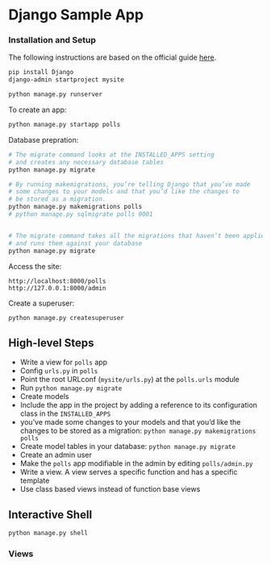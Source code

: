 # Django Sample App
### Installation and Setup
The following instructions are based on the official guide [here](https://docs.djangoproject.com/en/4.2/intro/tutorial01/).

```bash
pip install Django
django-admin startproject mysite
```

```bash
python manage.py runserver
```

To create an app:
```bash
python manage.py startapp polls
```

Database prepration:
```bash
# The migrate command looks at the INSTALLED_APPS setting 
# and creates any necessary database tables
python manage.py migrate

# By running makemigrations, you’re telling Django that you’ve made 
# some changes to your models and that you’d like the changes to 
# be stored as a migration.
python manage.py makemigrations polls
# python manage.py sqlmigrate polls 0001


# The migrate command takes all the migrations that haven’t been applied 
# and runs them against your database
python manage.py migrate
```

Access the site:
```
http://localhost:8000/polls
http://127.0.0.1:8000/admin
```

Create a superuser:
```bash
python manage.py createsuperuser
```

## High-level Steps

- Write a view for `polls` app
- Config `urls.py` in `polls`
- Point the root URLconf (`mysite/urls.py`) at the `polls.urls` module
- Run `python manage.py migrate`
- Create models
- Include the app in the project by adding a reference to its configuration class in the `INSTALLED_APPS`
- you’ve made some changes to your models and that you’d like the changes to be stored as a migration: `python manage.py makemigrations polls`
- Create model tables in your database: `python manage.py migrate`
- Create an admin user
- Make the `polls` app modifiable in the admin by editing `polls/admin.py`
- Write a view. A view serves a specific function and has a specific template
- Use class based views instead of function base views


## Interactive Shell
```bash
python manage.py shell
```

### Views
